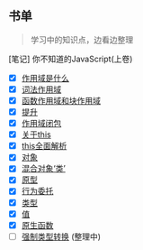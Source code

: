 ## 书单

> 学习中的知识点，边看边整理

[笔记] 你不知道的JavaScript(上卷)
- [x] [作用域是什么](https://github.com/KaronAmI/note/issues/1)
- [x] [词法作用域](https://github.com/KaronAmI/note/issues/2)
- [x] [函数作用域和块作用域](https://github.com/KaronAmI/note/issues/3)
- [x] [提升](https://github.com/KaronAmI/note/issues/4)
- [x] [作用域闭包](https://github.com/KaronAmI/note/issues/5)
- [x] [关于this](https://github.com/KaronAmI/note/issues/6)
- [x] [this全面解析](https://github.com/KaronAmI/note/issues/7)
- [x] [对象](https://github.com/KaronAmI/note/issues/8)
- [x] [混合对象‘类’](https://github.com/KaronAmI/note/issues/9)
- [x] [原型](https://github.com/KaronAmI/note/issues/10)
- [x] [行为委托](https://github.com/KaronAmI/note/issues/11)
- [x] [类型](https://github.com/KaronAmI/note/issues/12)
- [x] [值](https://github.com/KaronAmI/note/issues/13)
- [x] [原生函数](https://github.com/KaronAmI/note/issues/14)
- [ ] [强制类型转换](https://github.com/KaronAmI/note/issues/15) (整理中)
